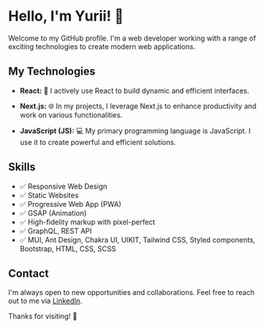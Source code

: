 # Hello, I'm Yurii! 👋

Welcome to my GitHub profile. I'm a web developer working with a range of exciting technologies to create modern web applications.

## My Technologies

- **React:** 🚀 I actively use React to build dynamic and efficient interfaces.

- **Next.js:** 🌐 In my projects, I leverage Next.js to enhance productivity and work on various functionalities.

- **JavaScript (JS):** 💻 My primary programming language is JavaScript. I use it to create powerful and efficient solutions.

## Skills

- ✅ Responsive Web Design
- ✅ Static Websites
- ✅ Progressive Web App (PWA)
- ✅ GSAP (Animation)
- ✅ High-fidelity markup with pixel-perfect
- ✅ GraphQL, REST API
- ✅ MUI, Ant Design, Chakra UI, UIKIT, Tailwind CSS, Styled components, Bootstrap, HTML, CSS, SCSS



## Contact

I'm always open to new opportunities and collaborations. Feel free to reach out to me via [LinkedIn](https://www.linkedin.com/in/yurii-vasiuk).

Thanks for visiting! 🚀

